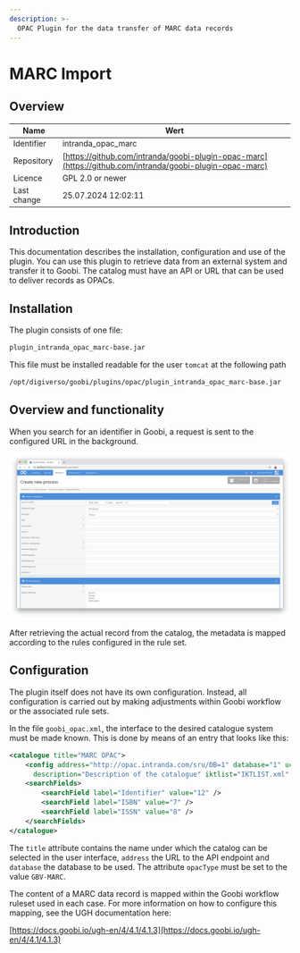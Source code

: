 ```yaml
---
description: >-
  OPAC Plugin for the data transfer of MARC data records
---
```


# MARC Import

## Overview

Name                     | Wert
-------------------------|-----------
Identifier               | intranda_opac_marc
Repository               | [https://github.com/intranda/goobi-plugin-opac-marc](https://github.com/intranda/goobi-plugin-opac-marc)
Licence              | GPL 2.0 or newer 
Last change    | 25.07.2024 12:02:11


## Introduction
This documentation describes the installation, configuration and use of the plugin. You can use this plugin to retrieve data from an external system and transfer it to Goobi. The catalog must have an API or URL that can be used to deliver records as OPACs.


## Installation
The plugin consists of one file:

```bash
plugin_intranda_opac_marc-base.jar
```

This file must be installed readable for the user `tomcat` at the following path

```bash
/opt/digiverso/goobi/plugins/opac/plugin_intranda_opac_marc-base.jar
```


## Overview and functionality
When you search for an identifier in Goobi, a request is sent to the configured URL in the background.

![Goobi workflow interface for querying the catalogue](images/goobi-plugin-opac-marc_screen1_en.png)

After retrieving the actual record from the catalog, the metadata is mapped according to the rules configured in the rule set.


## Configuration
The plugin itself does not have its own configuration. Instead, all configuration is carried out by making adjustments within Goobi workflow or the associated rule sets.

In the file `goobi_opac.xml`, the interface to the desired catalogue system must be made known. This is done by means of an entry that looks like this:

```xml
<catalogue title="MARC OPAC">
    <config address="http://opac.intranda.com/sru/DB=1" database="1" ucnf="XPNOFF=1"
      description="Description of the catalogue" iktlist="IKTLIST.xml" port="80" opacType="GBV-MARC" />
    <searchFields>
        <searchField label="Identifier" value="12" />
        <searchField label="ISBN" value="7" />
        <searchField label="ISSN" value="8" />
    </searchFields>
</catalogue>
```

The `title` attribute contains the name under which the catalog can be selected in the user interface, `address` the URL to the API endpoint and `database` the database to be used. The attribute `opacType` must be set to the value `GBV-MARC`.

The content of a MARC data record is mapped within the Goobi workflow ruleset used in each case. For more information on how to configure this mapping, see the UGH documentation here:

[https://docs.goobi.io/ugh-en/4/4.1/4.1.3](https://docs.goobi.io/ugh-en/4/4.1/4.1.3)